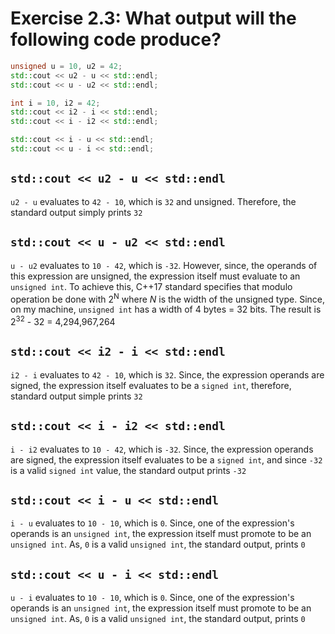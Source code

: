 # Exercise 2.3: What output will the following code produce?

```cpp
unsigned u = 10, u2 = 42;
std::cout << u2 - u << std::endl;
std::cout << u - u2 << std::endl;

int i = 10, i2 = 42;
std::cout << i2 - i << std::endl;
std::cout << i - i2 << std::endl;

std::cout << i - u << std::endl;
std::cout << u - i << std::endl;
```

## `std::cout << u2 - u << std::endl`

`u2 - u` evaluates to `42 - 10`, which is `32` and unsigned. Therefore, the standard output simply prints `32`

## `std::cout << u - u2 << std::endl`

`u - u2` evaluates to `10 - 42`, which is `-32`. However, since, the operands of this expression are unsigned, the expression itself must evaluate to an `unsigned int`. To achieve this, C++17 standard specifies that modulo operation be done with 2<sup>N</sup> where *N* is the width of the unsigned type. Since, on my machine, `unsigned int` has a width of 4 bytes = 32 bits. The result is 2<sup>32</sup> - 32 = 4,294,967,264

## `std::cout << i2 - i << std::endl`

`i2 - i` evaluates to `42 - 10`, which is `32`. Since, the expression operands are signed, the expression itself evaluates to be a `signed int`, therefore, standard output simple prints `32`

## `std::cout << i - i2 << std::endl`

`i - i2` evaluates to `10 - 42`, which is `-32`. Since, the expression operands are signed, the expression itself evaluates to be a `signed int`, and since `-32` is a valid `signed int` value, the standard output prints `-32`

## `std::cout << i - u << std::endl`

`i - u` evaluates to `10 - 10`, which is `0`. Since, one of the expression's operands is an `unsigned int`, the expression itself must promote to be an `unsigned int`. As, `0` is a valid `unsigned int`, the standard output, prints `0`

## `std::cout << u - i << std::endl`

`u - i` evaluates to `10 - 10`, which is `0`. Since, one of the expression's operands is an `unsigned int`, the expression itself must promote to be an `unsigned int`. As, `0` is a valid `unsigned int`, the standard output, prints `0`